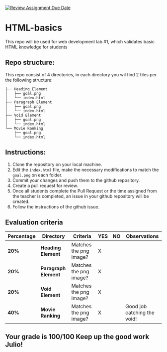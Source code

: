 [![Review Assignment Due Date](https://classroom.github.com/assets/deadline-readme-button-22041afd0340ce965d47ae6ef1cefeee28c7c493a6346c4f15d667ab976d596c.svg)](https://classroom.github.com/a/Hx4eNJ8q)
# HTML-basics
This repo will be used for web development lab #1, which validates basic HTML knowledge for students

## Repo structure:

This repo consist of 4 directories, in each directory you wil find 2 files per the following structure:<br />
```
├── Heading Element
│   ├── goal.png
│   └── index.html
├── Paragraph Element
│   ├── goal.png
│   └── index.html
├── Void Element
│   ├── goal.png
│   └── index.html
└── Movie Ranking
    ├── goal.png
    └── index.html
```
## Instructions:
1. Clone the repository on your local machine.
2. Edit the <code>index.html</code> file,  make the necessary modifications to match the <code>goal.png</code> on each folder.
3. Commit your changes and push them to the github repository.
4. Create a pull request for review.
5. Once all students complete the Pull Request or the time assigned from the teacher is completed, an issue in your github repository will be created.
6. Follow the instructions of the github issue.

## Evaluation criteria



|  **Percentage**       |**Directory**       | **Criteria**                                   | **YES**       | **NO**        | **Observations** | 
|------------------------------------------|------------------------------------------|-----------------------------------------------|-------------------------------|--------------------------|--------------------------|
|  **20%**  |**Heading Element**  | Matches the png image?   |  X |          |      | 
| **20%**  |**Paragraph Element** | Matches the png image?  |     X   |   |    | 
| **20%**  |**Void Element**      | Matches the png image?       |  X      | |  | 
| **40%**  |**Movie Ranking** | Matches the png image?         |  X  |    | Good job catching the void! | 


## Your grade is 100/100 Keep up the good work Julio!

